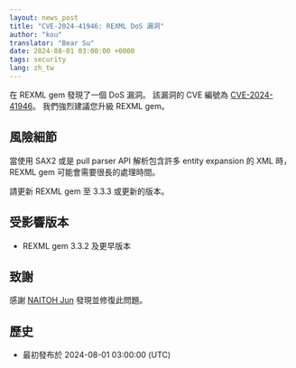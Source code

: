 ```yaml
---
layout: news_post
title: "CVE-2024-41946: REXML DoS 漏洞"
author: "kou"
translator: "Bear Su"
date: 2024-08-01 03:00:00 +0000
tags: security
lang: zh_tw
---
```


在 REXML gem 發現了一個 DoS 漏洞。
該漏洞的 CVE 編號為 [CVE-2024-41946](https://www.cve.org/CVERecord?id=CVE-2024-41946)。
我們強烈建議您升級 REXML gem。

## 風險細節

當使用 SAX2 或是 pull parser API 解析包含許多 entity expansion 的 XML 時，REXML gem 可能會需要很長的處理時間。

請更新 REXML gem 至 3.3.3 或更新的版本。

## 受影響版本

* REXML gem 3.3.2 及更早版本

## 致謝

感謝 [NAITOH Jun](https://github.com/naitoh) 發現並修復此問題。

## 歷史

* 最初發布於 2024-08-01 03:00:00 (UTC)
